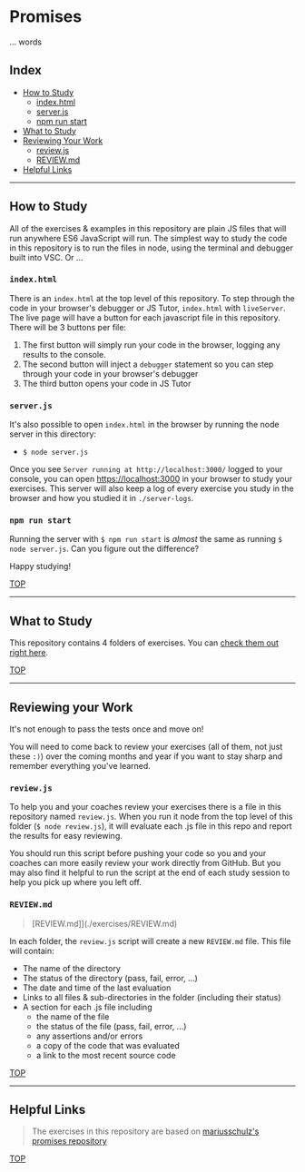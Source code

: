 # Promises

... words

## Index

* [How to Study](#how-to-study)
  * [index.html](#indexhtml)
  * [server.js](#serverjs)
  * [npm run start](#npm-run-start)
* [What to Study](#what-to-study)
* [Reviewing Your Work](#reviewing-your-work)
  * [review.js](#reviewjs)
  * [REVIEW.md](#reviewmd)
* [Helpful Links](#helpful-links)

---

## How to Study

All of the exercises & examples in this repository are plain JS files that will run anywhere ES6 JavaScript will run.  The simplest way to study the code in this repository is to run the files in node, using the terminal and debugger built into VSC. Or ...

### `index.html`

There is an `index.html` at the top level of this repository.  To step through the code in your browser's debugger or JS Tutor, `index.html` with `liveServer`.  The live page will have a button for each javascript file in this repository.  There will be 3 buttons per file:

1. The first button will simply run your code in the browser, logging any results to the console.
1. The second button will inject a `debugger` statement so you can step through your code in your browser's debugger
1. The third button opens your code in JS Tutor

### `server.js`

It's also possible to open `index.html` in the browser by running the node server in this directory:

* `$ node server.js`

Once you see `Server running at http://localhost:3000/` logged to your console, you can open [https://localhost:3000](https://localhost:3000) in your browser to study your exercises.  This server will also keep a log of every exercise you study in the browser and how you studied it in `./server-logs`.

### `npm run start`

Running the server with `$ npm run start` is _almost_ the same as running `$ node server.js`.  Can you figure out the difference?

Happy studying!

[TOP](#closure)

---

## What to Study

This repository contains 4 folders of exercises. You can [check them out right here](./exercises/REVIEW.md).

[TOP](#closure)

---

## Reviewing your Work

It's not enough to pass the tests once and move on!

You will need to come back to review your exercises (all of them, not just these `:)`) over the coming months and year if you want to stay sharp and remember everything you've learned.

### `review.js`

To help you and your coaches review your exercises there is a file in this repository named `review.js`.  When you run it node from the top level of this folder (`$ node review.js`), it will evaluate each .js file in this repo and report the results for easy reviewing.

You should run this script before pushing your code so you and your coaches can more easily review your work directly from GitHub.  But you may also find it helpful to run the script at the end of each study session to help you pick up where you left off.

### `REVIEW.md`

> [REVIEW.md]](./exercises/REVIEW.md)

In each folder, the `review.js` script will create a new `REVIEW.md` file.  This file will contain:

* The name of the directory
* The status of the directory (pass, fail, error, ...)
* The date and time of the last evaluation
* Links to all files & sub-directories in the folder (including their status)
* A section for each .js file including
  * the name of the file
  * the status of the file (pass, fail, error, ...)
  * any assertions and/or errors
  * a copy of the code that was evaluated
  * a link to the most recent source code

[TOP](#closure)

---

## Helpful Links

> The exercises in this repository are based on [mariusschulz's promises repository](https://github.com/mariusschulz/egghead-javascript-promises)


[TOP](#closure)
